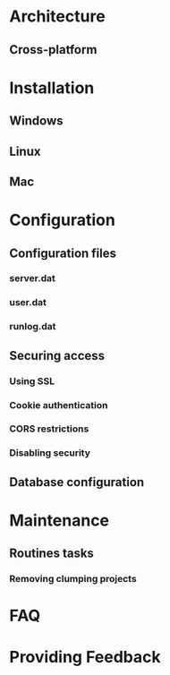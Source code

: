 # Architecture
## Cross-platform
##
# Installation
## Windows
## Linux
## Mac
# Configuration
## Configuration files
### server.dat
### user.dat
### runlog.dat
## Securing access
### Using SSL
### Cookie authentication
### CORS restrictions
### Disabling security
## Database configuration
# Maintenance
## Routines tasks
### Removing clumping projects
# FAQ
# Providing Feedback
